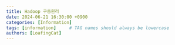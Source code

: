 ```yaml
---
title: Hadoop 구동원리
date: 2024-06-21 16:30:00 +0900
categories: [Information]
tags: [information]     # TAG names should always be lowercase
authors: [LoafingCat]
---
```


